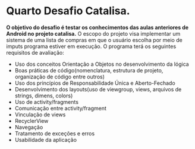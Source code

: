 <h1>Quarto Desafio Catalisa.</h1>

<strong>O objetivo do desafio é testar os conhecimentos das aulas anteriores de Android no projeto catalisa.</strong>
O escopo do projeto visa implementar um sistema de uma lista de compras em que o usuário escolha por meio de imputs programa estiver em execução.
O programa terá os seguintes requisitos de avaliação:
- Uso dos conceitos Orientação a Objetos no desenvolvimento da
  lógica
- Boas práticas de código(nomenclatura, estrutura de projeto,
  organização de código entre outros)
- Uso dos princípios de Responsabilidade Única e Aberto-Fechado
- Desenvolvimento dos layouts(uso de viewgroup, views, arquivos de
  strings, dimens, colors)
- Uso de activity/fragments
- Comunicação entre activity/fragment
- Vinculação de views
- RecyclerView
- Navegação
- Tratamento de exceções e erros
- Usabilidade da aplicação